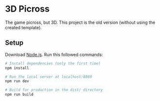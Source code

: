 # 3D Picross

The game picross, but 3D.
This project is the old version (without using the created template).

## Setup
Download [Node.js](https://nodejs.org/en/download/).
Run this followed commands:

``` bash
# Install dependencies (only the first time)
npm install

# Run the local server at localhost:8080
npm run dev

# Build for production in the dist/ directory
npm run build
```
